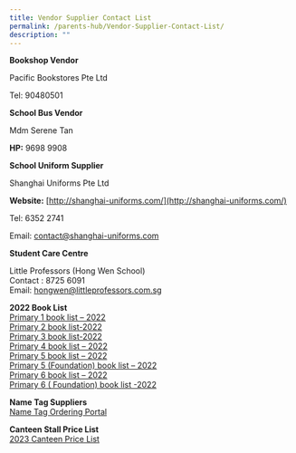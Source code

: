 ```yaml
---
title: Vendor Supplier Contact List
permalink: /parents-hub/Vendor-Supplier-Contact-List/
description: ""
---
```

**Bookshop Vendor**

Pacific Bookstores Pte Ltd

Tel: 90480501

**School Bus Vendor**

Mdm Serene Tan

**HP:** 9698 9908

**School Uniform Supplier**

Shanghai Uniforms Pte Ltd

**Website:** [http://shanghai-uniforms.com/](http://shanghai-uniforms.com/)

Tel: 6352 2741

Email: [contact@shanghai-uniforms.com](mailto:contact@shanghai-uniforms.com) 

**Student Care Centre**

Little Professors (Hong Wen School)  
Contact : 8725 6091  
Email: [hongwen@littleprofessors.com.sg](mailto:hongwen@littleprofessors.com.sg)

**2022 Book List**  
[Primary 1 book list – 2022](/files/Parents'%20Hub/Vendorsupplier%20contact%20list/3-Booklist-for-Primary-1-2022.pdf)  
[Primary 2 book list-2022](/files/Parents'%20Hub/Vendorsupplier%20contact%20list/p2-bklist.pdf)  
[Primary 3 book list-2022](/files/Parents'%20Hub/Vendorsupplier%20contact%20list/p3-bklist.pdf)     
[Primary 4 book list – 2022](/files/Parents'%20Hub/Vendorsupplier%20contact%20list/p4-bklist.pdf)  
[Primary 5 book list – 2022](/files/Parents'%20Hub/Vendorsupplier%20contact%20list/p5-bklist.pdf)  
[Primary 5 (Foundation) book list – 2022](/files/Parents'%20Hub/Vendorsupplier%20contact%20list/p5-foundation-bklist.pdf)  
[Primary 6 book list – 2022](/files/Parents'%20Hub/Vendorsupplier%20contact%20list/p6-bklist.pdf)  
[Primary 6 ( Foundation) book list -2022](/files/Parents'%20Hub/Vendorsupplier%20contact%20list/p6-foundation-bklist.pdf)


**Name Tag Suppliers**  
[Name Tag Ordering Portal](http://www.stitchwerkz.sg/nametags_hws)

**Canteen Stall Price List**  
[2023 Canteen Price List](/files/Parents'%20Hub/Vendorsupplier%20contact%20list/Canteen_prices_2023.pdf)